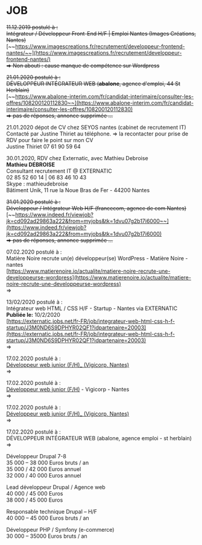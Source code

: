 # JOB

~~11.12.2019 postulé à :  
Intégrateur / Développeur Front-End H/F \| Emploi Nantes \(Images Créations, Nantes\)~~  
[~~https://www.imagescreations.fr/recrutement/developpeur-frontend-nantes/~~](https://www.imagescreations.fr/recrutement/developpeur-frontend-nantes/)  
~~=&gt; Non abouti : cause manque de compétence sur Wordpress~~

~~21.01.2020 postulé à :  
DÉVELOPPEUR INTÉGRATEUR WEB \(**abalone**, agence d'emploi, 44 St Herblain\)~~  
[~~https://www.abalone-interim.com/fr/candidat-interimaire/consulter-les-offres/108200120112830~~](https://www.abalone-interim.com/fr/candidat-interimaire/consulter-les-offres/108200120112830)  
~~=&gt; pas de réponses, annonce supprimée ...~~

21.01.2020 dépot de CV chez SEYOS nantes \(cabinet de recrutement IT\)  
Contacté par Justine Thiriet au téléphone. =&gt; la recontacter pour prise de RDV pour faire le point sur mon CV  
Justine Thiriet 07 61 90 59 64

30.01.2020, RDV chez Externatic, avec Mathieu Debroise  
**Mathieu DEBROISE**  
Consultant recrutement IT @ EXTERNATIC  
02 85 52 60 14 \| 06 83 46 10 43  
Skype : mathieudebroise  
Bâtiment Unik, 11 rue la Noue Bras de Fer - 44200 Nantes

~~31.01.2020 postulé à :  
Développeur / Intégrateur Web H/F \(francecom, agence de com Nantes\)~~  
[~~https://www.indeed.fr/viewjob?jk=cd092ad29863a222&from=myjobs&tk=1dvu07g2b17i6000~~](https://www.indeed.fr/viewjob?jk=cd092ad29863a222&from=myjobs&tk=1dvu07g2b17i6000)  
~~=&gt; pas de réponses, annonce supprimée ...~~

07.02.2020 postulé à :  
Matière Noire recrute un\(e\) développeur\(se\) WordPress - Matière Noire - nantes  
[https://www.matierenoire.io/actualite/matiere-noire-recrute-une-developpeurse-wordpress](https://www.matierenoire.io/actualite/matiere-noire-recrute-une-developpeurse-wordpress)  
=&gt; 

13/02/2020 postulé à :  
Intégrateur web HTML / CSS H/F - Startup - Nantes via EXTERNATIC  
**Publiée le:** 10/2/2020  
[https://externatic.jobs.net/fr-FR/job/integrateur-web-html-css-h-f-startup/J3M0ND6S9DPHYR02QF1?idpartenaire=20003](https://externatic.jobs.net/fr-FR/job/integrateur-web-html-css-h-f-startup/J3M0ND6S9DPHYR02QF1?idpartenaire=20003)  
=&gt; 

17.02.2020 postulé à  :  
[Développeur web junior \(F/H\)\_ \(Vigicorp, Nantes\)](https://www.vigicorp.fr/emplois/developpeur-web-junior)  
=&gt;

17.02.2020 postulé à  :  
[Développeur web junior \(F/H\)](https://www.vigicorp.fr/emplois/developpeur-web-junior) - Vigicorp - Nantes  
=&gt;

17.02.2020 postulé à  :  
[Développeur web junior \(F/H\)\_ \(Vigicorp, Nantes\)](https://www.vigicorp.fr/emplois/developpeur-web-junior)  
=&gt;

17.02.2020 postulé à :  
DÉVELOPPEUR INTÉGRATEUR WEB \(abalone, agence emploi - st herblain\)  
=&gt; 







Développeur Drupal 7-8  
35 000 – 38 000 Euros bruts / an  
35 000 / 42 000 Euros annuel  
32 000 / 40 000 Euros annuel

Lead développeur Drupal / Agence web  
40 000 / 45 000 Euros  
38 000 / 45 000 Euros

  
Responsable technique Drupal – H/F  
40 000 – 45 000 Euros bruts / an

  
Développeur PHP / Symfony \(e-commerce\)  
30 000 – 35000 Euros bruts / an

